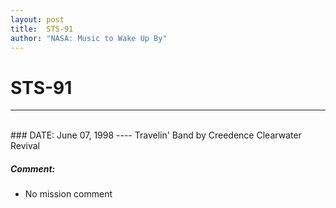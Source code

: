 ```yaml
---
layout: post
title:  STS-91
author: "NASA: Music to Wake Up By"
---
```


# STS-91
----
<br/>
### DATE: June 07, 1998
----
Travelin' Band by Creedence Clearwater Revival

##### Comment:
* No mission comment
